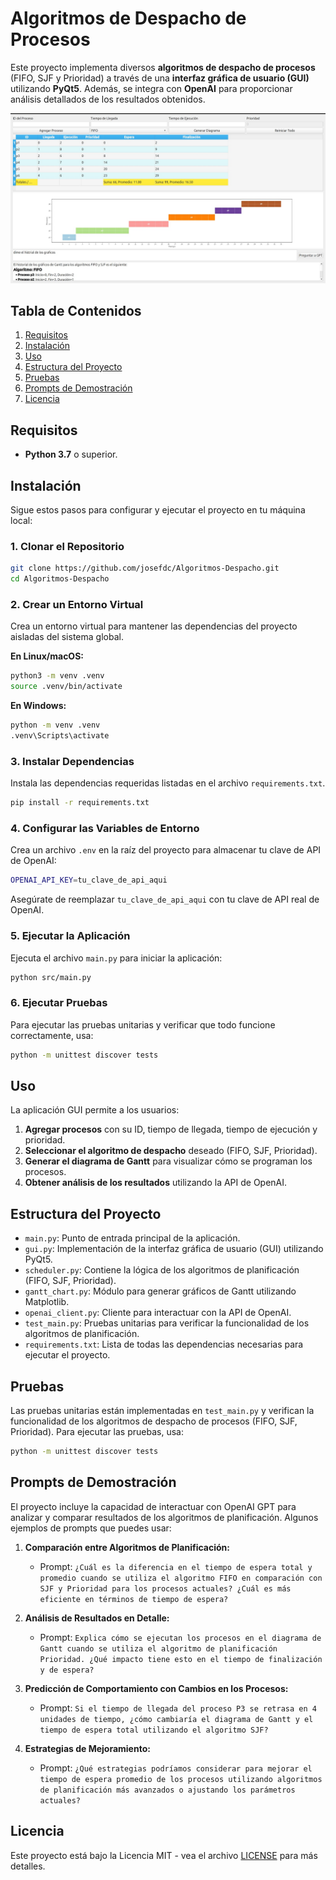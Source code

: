 # Algoritmos de Despacho de Procesos

Este proyecto implementa diversos **algoritmos de despacho de procesos** (FIFO, SJF y Prioridad) a través de una **interfaz gráfica de usuario (GUI)** utilizando **PyQt5**. Además, se integra con **OpenAI** para proporcionar análisis detallados de los resultados obtenidos.

<p align="center">
  <img src="assets/prueba.jpeg" alt="Demostración de la Aplicación" width="600"/>
</p>

## Tabla de Contenidos

1. [Requisitos](#requisitos)
2. [Instalación](#instalación)
3. [Uso](#uso)
4. [Estructura del Proyecto](#estructura-del-proyecto)
5. [Pruebas](#pruebas)
6. [Prompts de Demostración](#prompts-de-demostración)
7. [Licencia](#licencia)

## Requisitos

- **Python 3.7** o superior.

## Instalación

Sigue estos pasos para configurar y ejecutar el proyecto en tu máquina local:

### 1. Clonar el Repositorio

```bash
git clone https://github.com/josefdc/Algoritmos-Despacho.git
cd Algoritmos-Despacho
```

### 2. Crear un Entorno Virtual

Crea un entorno virtual para mantener las dependencias del proyecto aisladas del sistema global.

**En Linux/macOS:**

```bash
python3 -m venv .venv
source .venv/bin/activate
```

**En Windows:**

```bash
python -m venv .venv
.venv\Scripts\activate
```

### 3. Instalar Dependencias

Instala las dependencias requeridas listadas en el archivo `requirements.txt`.

```bash
pip install -r requirements.txt
```

### 4. Configurar las Variables de Entorno

Crea un archivo `.env` en la raíz del proyecto para almacenar tu clave de API de OpenAI:

```bash
OPENAI_API_KEY=tu_clave_de_api_aqui
```

Asegúrate de reemplazar `tu_clave_de_api_aqui` con tu clave de API real de OpenAI.

### 5. Ejecutar la Aplicación

Ejecuta el archivo `main.py` para iniciar la aplicación:

```bash
python src/main.py
```

### 6. Ejecutar Pruebas

Para ejecutar las pruebas unitarias y verificar que todo funcione correctamente, usa:

```bash
python -m unittest discover tests
```

## Uso

La aplicación GUI permite a los usuarios:

1. **Agregar procesos** con su ID, tiempo de llegada, tiempo de ejecución y prioridad.
2. **Seleccionar el algoritmo de despacho** deseado (FIFO, SJF, Prioridad).
3. **Generar el diagrama de Gantt** para visualizar cómo se programan los procesos.
4. **Obtener análisis de los resultados** utilizando la API de OpenAI.

## Estructura del Proyecto

- `main.py`: Punto de entrada principal de la aplicación.
- `gui.py`: Implementación de la interfaz gráfica de usuario (GUI) utilizando PyQt5.
- `scheduler.py`: Contiene la lógica de los algoritmos de planificación (FIFO, SJF, Prioridad).
- `gantt_chart.py`: Módulo para generar gráficos de Gantt utilizando Matplotlib.
- `openai_client.py`: Cliente para interactuar con la API de OpenAI.
- `test_main.py`: Pruebas unitarias para verificar la funcionalidad de los algoritmos de planificación.
- `requirements.txt`: Lista de todas las dependencias necesarias para ejecutar el proyecto.

## Pruebas

Las pruebas unitarias están implementadas en `test_main.py` y verifican la funcionalidad de los algoritmos de despacho de procesos (FIFO, SJF, Prioridad). Para ejecutar las pruebas, usa:

```bash
python -m unittest discover tests
```

## Prompts de Demostración

El proyecto incluye la capacidad de interactuar con OpenAI GPT para analizar y comparar resultados de los algoritmos de planificación. Algunos ejemplos de prompts que puedes usar:

1. **Comparación entre Algoritmos de Planificación:**
   - Prompt: `¿Cuál es la diferencia en el tiempo de espera total y promedio cuando se utiliza el algoritmo FIFO en comparación con SJF y Prioridad para los procesos actuales? ¿Cuál es más eficiente en términos de tiempo de espera?`

2. **Análisis de Resultados en Detalle:**
   - Prompt: `Explica cómo se ejecutan los procesos en el diagrama de Gantt cuando se utiliza el algoritmo de planificación Prioridad. ¿Qué impacto tiene esto en el tiempo de finalización y de espera?`

3. **Predicción de Comportamiento con Cambios en los Procesos:**
   - Prompt: `Si el tiempo de llegada del proceso P3 se retrasa en 4 unidades de tiempo, ¿cómo cambiaría el diagrama de Gantt y el tiempo de espera total utilizando el algoritmo SJF?`

4. **Estrategias de Mejoramiento:**
   - Prompt: `¿Qué estrategias podríamos considerar para mejorar el tiempo de espera promedio de los procesos utilizando algoritmos de planificación más avanzados o ajustando los parámetros actuales?`

## Licencia

Este proyecto está bajo la Licencia MIT - vea el archivo [LICENSE](LICENSE) para más detalles.

